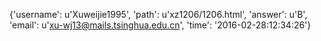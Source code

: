 {'username': u'Xuweijie1995', 'path': u'xz1206/1206.html', 'answer': u'B', 'email': u'xu-wj13@mails.tsinghua.edu.cn', 'time': '2016-02-28:12:34:26'}